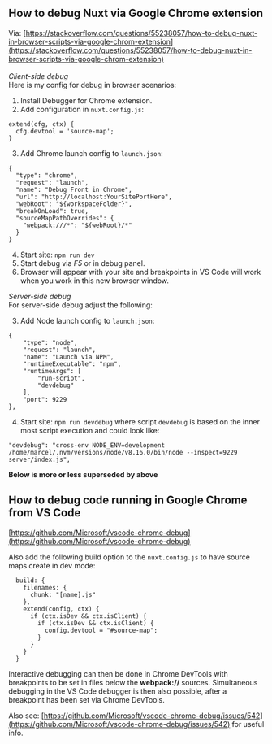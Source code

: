 ## How to debug Nuxt via Google Chrome extension


Via: [https://stackoverflow.com/questions/55238057/how-to-debug-nuxt-in-browser-scripts-via-google-chrom-extension](https://stackoverflow.com/questions/55238057/how-to-debug-nuxt-in-browser-scripts-via-google-chrom-extension)<br><br>
*Client-side debug*<br>
Here is my config for debug in browser scenarios:
1. Install Debugger for Chrome extension. 
2. Add configuration in `nuxt.config.js`:
```
extend(cfg, ctx) {
  cfg.devtool = 'source-map';
}
```
3. Add Chrome launch config to `launch.json`:
```
{
  "type": "chrome",
  "request": "launch",
  "name": "Debug Front in Chrome",
  "url": "http://localhost:YourSitePortHere",
  "webRoot": "${workspaceFolder}",
  "breakOnLoad": true,
  "sourceMapPathOverrides": {
    "webpack:///*": "${webRoot}/*"
  }
}
```
4. Start site: `npm run dev` 
5. Start debug via *F5* or in debug panel.
6. Browser will appear with your site and breakpoints in VS Code will work when you work in this new browser window.

*Server-side debug*<br>
For server-side debug adjust the following:

3. Add Node launch config to `launch.json`:
```
{
    "type": "node",
    "request": "launch",
    "name": "Launch via NPM",
    "runtimeExecutable": "npm",
    "runtimeArgs": [
        "run-script",
        "devdebug"
    ],
    "port": 9229
},
```
4. Start site: `npm run devdebug` where script `devdebug` is based on the inner most script execution and could look like:
```
"devdebug": "cross-env NODE_ENV=development /home/marcel/.nvm/versions/node/v8.16.0/bin/node --inspect=9229 server/index.js",
```

**Below is more or less superseded by above**
## How to debug code running in Google Chrome from VS Code
[https://github.com/Microsoft/vscode-chrome-debug](https://github.com/Microsoft/vscode-chrome-debug)

Also add the following build option to the `nuxt.config.js` to have source maps create in dev mode:
```
  build: {
    filenames: {
      chunk: "[name].js"
    },
    extend(config, ctx) {
      if (ctx.isDev && ctx.isClient) {
        if (ctx.isDev && ctx.isClient) {
          config.devtool = "#source-map";
        }
      }
    }
  }
```

Interactive debugging can then be done in Chrome DevTools with breakpoints to be set in files below the **webpack://** sources. Simultaneous debugging in the VS Code debugger is then also possible, after a breakpoint has been set via Chrome DevTools.

Also see: [https://github.com/Microsoft/vscode-chrome-debug/issues/542](https://github.com/Microsoft/vscode-chrome-debug/issues/542) for useful info.
